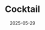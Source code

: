 ---
title: Cocktail
fulltitle: Cocktail
date: 2025-05-29
tags:
- 2025
characters:
- cobian
- tzipora
categories:
- people & society
keywords:
- 2025
rgb: 237, 96, 93
url: /stories/drink/
image: /images/fullres/drink.jpg
caption: Tzipora likes this drink.
---